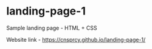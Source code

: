 # landing-page-1
Sample landing page - HTML + CSS

Website link -  https://cnsprcy.github.io/landing-page-1/
